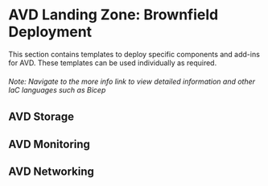 # AVD Landing Zone: Brownfield Deployment

This section contains templates to deploy specific components and add-ins for AVD. These templates can be used individually as required.


###### *Note: Navigate to the more info link to view detailed information and other IaC languages such as Bicep*

## AVD Storage




## AVD Monitoring




## AVD Networking


